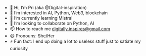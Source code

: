 - 👋 Hi, I’m Pri (aka @Digital-inspiration)
- 👀 I’m interested in AI, Python, Web3, blockchain
- 🌱 I’m currently learning Mistral
- 💞️ I’m looking to collaborate on Python, AI
- 📫 How to reach me digitally.inspires@gmail.com
- 😄 Pronouns: She/Her
- ⚡ Fun fact: I end up doing a lot to useless stuff just to satiate my curiosity

<!---
Digital-inspiration/Digital-inspiration is a ✨ special ✨ repository because its `README.md` (this file) appears on your GitHub profile.
You can click the Preview link to take a look at your changes.
--->
